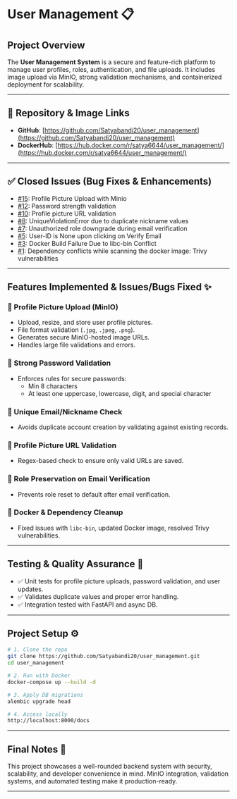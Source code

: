# User Management 📋

## Project Overview  
The **User Management System** is a secure and feature-rich platform to manage user profiles, roles, authentication, and file uploads. It includes image upload via MinIO, strong validation mechanisms, and containerized deployment for scalability.

---
## 🔧 Repository & Image Links  
- **GitHub**: [https://github.com/Satyabandi20/user_management](https://github.com/Satyabandi20/user_management)  
- **DockerHub**: [https://hub.docker.com/r/satya6644/user_management/](https://hub.docker.com/r/satya6644/user_management/)  

---
## ✅ Closed Issues (Bug Fixes & Enhancements)  
- [#15](https://github.com/Satyabandi20/user_management/issues/15): Profile Picture Upload with Minio  
- [#12](https://github.com/Satyabandi20/user_management/issues/12): Password strength validation  
- [#10](https://github.com/Satyabandi20/user_management/issues/10): Profile picture URL validation  
- [#8](https://github.com/Satyabandi20/user_management/issues/8): UniqueViolationError due to duplicate nickname values  
- [#7](https://github.com/Satyabandi20/user_management/issues/7): Unauthorized role downgrade during email verification  
- [#5](https://github.com/Satyabandi20/user_management/issues/5): User-ID is None upon clicking on Verify Email  
- [#3](https://github.com/Satyabandi20/user_management/issues/3): Docker Build Failure Due to libc-bin Conflict  
- [#1](https://github.com/Satyabandi20/user_management/issues/1): Dependency conflicts while scanning the docker image: Trivy vulnerabilities  

---
## Features Implemented & Issues/Bugs Fixed ✨  

### 📸 Profile Picture Upload (MinIO)
- Upload, resize, and store user profile pictures.
- File format validation (`.jpg`, `.jpeg`, `.png`).
- Generates secure MinIO-hosted image URLs.
- Handles large file validations and errors.

### 🔐 Strong Password Validation  
- Enforces rules for secure passwords:  
  - Min 8 characters  
  - At least one uppercase, lowercase, digit, and special character  

### 🔁 Unique Email/Nickname Check  
- Avoids duplicate account creation by validating against existing records.

### 🔗 Profile Picture URL Validation  
- Regex-based check to ensure only valid URLs are saved.

### 🚫 Role Preservation on Email Verification  
- Prevents role reset to default after email verification.

### 🐳 Docker & Dependency Cleanup  
- Fixed issues with `libc-bin`, updated Docker image, resolved Trivy vulnerabilities.

---
## Testing & Quality Assurance 🧪  
- ✅ Unit tests for profile picture uploads, password validation, and user updates.
- ✅ Validates duplicate values and proper error handling.
- ✅ Integration tested with FastAPI and async DB.

---
## Project Setup ⚙️  

```bash
# 1. Clone the repo
git clone https://github.com/Satyabandi20/user_management.git
cd user_management

# 2. Run with Docker
docker-compose up --build -d

# 3. Apply DB migrations
alembic upgrade head

# 4. Access locally
http://localhost:8000/docs
```

---
## Final Notes 📝  
This project showcases a well-rounded backend system with security, scalability, and developer convenience in mind. MinIO integration, validation systems, and automated testing make it production-ready.

---